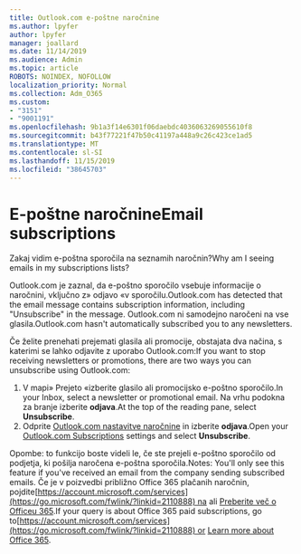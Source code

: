 ```yaml
---
title: Outlook.com e-poštne naročnine
ms.author: lpyfer
author: lpyfer
manager: joallard
ms.date: 11/14/2019
ms.audience: Admin
ms.topic: article
ROBOTS: NOINDEX, NOFOLLOW
localization_priority: Normal
ms.collection: Adm_O365
ms.custom:
- "3151"
- "9001191"
ms.openlocfilehash: 9b1a3f14e6301f06daebdc4036063269055610f8
ms.sourcegitcommit: b43f77221f47b50c41197a448a9c26c423ce1ad5
ms.translationtype: MT
ms.contentlocale: sl-SI
ms.lasthandoff: 11/15/2019
ms.locfileid: "38645703"
---
```

# <a name="email-subscriptions"></a><span data-ttu-id="b5e78-102">E-poštne naročnine</span><span class="sxs-lookup"><span data-stu-id="b5e78-102">Email subscriptions</span></span>

<span data-ttu-id="b5e78-103">Zakaj vidim e-poštna sporočila na seznamih naročnin?</span><span class="sxs-lookup"><span data-stu-id="b5e78-103">Why am I seeing emails in my subscriptions lists?</span></span>

<span data-ttu-id="b5e78-104">Outlook.com je zaznal, da e-poštno sporočilo vsebuje informacije o naročnini, vključno z» odjavo «v sporočilu.</span><span class="sxs-lookup"><span data-stu-id="b5e78-104">Outlook.com has detected that the email message contains subscription information, including "Unsubscribe" in the message.</span></span> <span data-ttu-id="b5e78-105">Outlook.com ni samodejno naročeni na vse glasila.</span><span class="sxs-lookup"><span data-stu-id="b5e78-105">Outlook.com hasn't automatically subscribed you to any newsletters.</span></span>

<span data-ttu-id="b5e78-106">Če želite prenehati prejemati glasila ali promocije, obstajata dva načina, s katerimi se lahko odjavite z uporabo Outlook.com:</span><span class="sxs-lookup"><span data-stu-id="b5e78-106">If you want to stop receiving newsletters or promotions, there are two ways you can unsubscribe using Outlook.com:</span></span>
1. <span data-ttu-id="b5e78-107">V mapi» Prejeto «izberite glasilo ali promocijsko e-poštno sporočilo.</span><span class="sxs-lookup"><span data-stu-id="b5e78-107">In your Inbox, select a newsletter or promotional email.</span></span> <span data-ttu-id="b5e78-108">Na vrhu podokna za branje izberite **odjava**.</span><span class="sxs-lookup"><span data-stu-id="b5e78-108">At the top of the reading pane, select **Unsubscribe**.</span></span>
2. <span data-ttu-id="b5e78-109">Odprite [Outlook.com nastavitve naročnine](https://go.microsoft.com/fwlink/?linkid=2110887) in izberite **odjava**.</span><span class="sxs-lookup"><span data-stu-id="b5e78-109">Open your [Outlook.com Subscriptions](https://go.microsoft.com/fwlink/?linkid=2110887) settings and select **Unsubscribe**.</span></span>

<span data-ttu-id="b5e78-110">Opombe: to funkcijo boste videli le, če ste prejeli e-poštno sporočilo od podjetja, ki pošilja naročena e-poštna sporočila.</span><span class="sxs-lookup"><span data-stu-id="b5e78-110">Notes: You'll only see this feature if you've received an email from the company sending subscribed emails.</span></span>
<span data-ttu-id="b5e78-111">Če je v poizvedbi približno Office 365 plačanih naročnin, pojdite[https://account.microsoft.com/services](https://go.microsoft.com/fwlink/?linkid=2110888) na ali [Preberite več o Officeu 365](https://products.office.com/compare-all-microsoft-office-products?tab=1&WT.mc_id=PROD_OL-Web_Support_O365NewValue_Upgrade).</span><span class="sxs-lookup"><span data-stu-id="b5e78-111">If your query is about Office 365 paid subscriptions, go to[https://account.microsoft.com/services](https://go.microsoft.com/fwlink/?linkid=2110888) or [Learn more about Office 365](https://products.office.com/compare-all-microsoft-office-products?tab=1&WT.mc_id=PROD_OL-Web_Support_O365NewValue_Upgrade).</span></span>
  